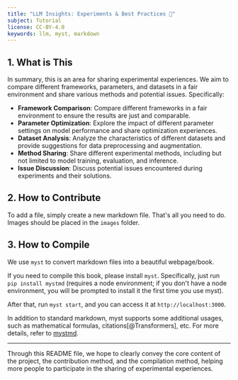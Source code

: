 ```yaml
---
title: "LLM Insights: Experiments & Best Practices 🧙"
subject: Tutorial
license: CC-BY-4.0
keywords: llm, myst, markdown
---
```


## 1. What is This

In summary, this is an area for sharing experimental experiences. We aim to compare different frameworks, parameters, and datasets in a fair environment and share various methods and potential issues. Specifically:

- **Framework Comparison**: Compare different frameworks in a fair environment to ensure the results are just and comparable.
- **Parameter Optimization**: Explore the impact of different parameter settings on model performance and share optimization experiences.
- **Dataset Analysis**: Analyze the characteristics of different datasets and provide suggestions for data preprocessing and augmentation.
- **Method Sharing**: Share different experimental methods, including but not limited to model training, evaluation, and inference.
- **Issue Discussion**: Discuss potential issues encountered during experiments and their solutions.

## 2. How to Contribute

To add a file, simply create a new markdown file. That's all you need to do. Images should be placed in the `images` folder.

## 3. How to Compile

We use `myst` to convert markdown files into a beautiful webpage/book.

If you need to compile this book, please install `myst`. Specifically, just run `pip install mystmd` (requires a node environment; if you don't have a node environment, you will be prompted to install it the first time you use myst).

After that, run `myst start`, and you can access it at `http://localhost:3000`.

In addition to standard markdown, myst supports some additional usages, such as mathematical formulas, citations[@Transformers], etc. For more details, refer to [mystmd](https://mystmd.org/guide).

---

Through this README file, we hope to clearly convey the core content of the project, the contribution method, and the compilation method, helping more people to participate in the sharing of experimental experiences.